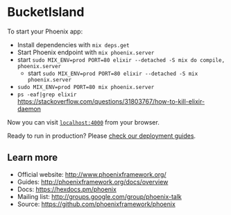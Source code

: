 # BucketIsland

To start your Phoenix app:

  * Install dependencies with `mix deps.get`
  * Start Phoenix endpoint with `mix phoenix.server`
  * start `sudo MIX_ENV=prod PORT=80 elixir --detached -S mix do compile, phoenix.server`
    * start `sudo MIX_ENV=prod PORT=80 elixir --detached -S mix phoenix.server`
  * `sudo MIX_ENV=prod PORT=80 mix phoenix.server`
  * `ps -eaf|grep elixir` https://stackoverflow.com/questions/31803767/how-to-kill-elixir-daemon

Now you can visit [`localhost:4000`](http://localhost:4000) from your browser.

Ready to run in production? Please [check our deployment guides](http://www.phoenixframework.org/docs/deployment).

## Learn more

  * Official website: http://www.phoenixframework.org/
  * Guides: http://phoenixframework.org/docs/overview
  * Docs: https://hexdocs.pm/phoenix
  * Mailing list: http://groups.google.com/group/phoenix-talk
  * Source: https://github.com/phoenixframework/phoenix


